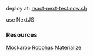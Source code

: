 deploy at: [react-next-test.now.sh](react-next-test.now.sh)

use NextJS

### Resources

[Mockaroo](https://www.mockaroo.com/)
[Robohas](https://robohash.org)
[Materialize](https://materializecss.com)
